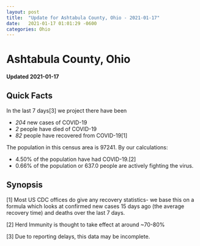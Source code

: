 ```yaml
---
layout: post
title:  "Update for Ashtabula County, Ohio - 2021-01-17"
date:   2021-01-17 01:01:29 -0600
categories: Ohio
---
```


# Ashtabula County, Ohio
#### Updated 2021-01-17

## Quick Facts

In the last 7 days[3] we project there have been
- *204* new cases of COVID-19
- *2* people have died of COVID-19
- *82* people have recovered from COVID-19[1]

The population in this census area is 97241. By our calculations:
- 4.50% of the population have had COVID-19.[2]
- 0.66% of the population or 637.0 people are actively fighting the virus.

## Synopsis




[1] Most US CDC offices do give any recovery statistics- we base this on a formula which looks at confirmed new cases
15 days ago (the average recovery time) and deaths over the last 7 days.

[2] Herd Immunity is thought to take effect at around ~70-80%

[3] Due to reporting delays, this data may be incomplete.
 
    
